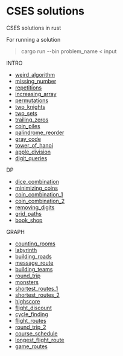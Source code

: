 # CSES solutions

CSES solutions in rust

For running a solution
> cargo run --bin problem_name < input

INTRO
- [weird_algorithm](./src/bin/intro_weird_algorithm.rs)
- [missing_number](./src/bin/intro_missing_number.rs)
- [repetitions](./src/bin/intro_repetitions.rs)
- [increasing_array](./src/bin/intro_increasing_array.rs)
- [permutations](./src/bin/intro_permutations.rs)
- [two_knights](./src/bin/intro_two_knights.rs)
- [two_sets](./src/bin/intro_two_sets.rs)
- [trailing_zeros](./src/bin/intro_trailing_zeros.rs)
- [coin_piles](./src/bin/intro_coin_piles.rs)
- [palindrome_reorder](./src/bin/intro_palindrome_reorder.rs)
- [gray_code](./src/bin/intro_gray_code.rs)
- [tower_of_hanoi](./src/bin/intro_tower_of_hanoi.rs)
- [apple_division](./src/bin/intro_apple_division.rs)
- [digit_queries](./src/bin/intro_digit_queries.rs)

DP
- [dice_combination](./src/bin/dp_dice_combination.rs)
- [minimizing_coins](./src/bin/dp_minimizing_coins.rs)
- [coin_combination_1](./src/bin/dp_coin_combination_1.rs)
- [coin_combination_2](./src/bin/dp_coin_combination_2.rs)
- [removing_digits](./src/bin/dp_removing_digits.rs)
- [grid_paths](./src/bin/dp_grid_paths.rs)
- [book_shop](./src/bin/dp_book_shop.rs)

GRAPH
- [counting_rooms](./src/bin/graph_counting_rooms.rs)
- [labyrinth](./src/bin/graph_labyrinth.rs)
- [building_roads](./src/bin/graph_building_roads.rs)
- [message_route](./src/bin/graph_message_route.rs)
- [building_teams](./src/bin/graph_building_teams.rs)
- [round_trip](./src/bin/graph_round_trip.rs)
- [monsters](./src/bin/graph_monsters.rs)
- [shortest_routes_1](./src/bin/graph_shortest_routes_1.rs)
- [shortest_routes_2](./src/bin/graph_shortest_routes_2.rs)
- [highscore](./src/bin/graph_highscore.rs)
- [flight_discount](./src/bin/graph_flight_discount.rs)
- [cycle_finding](./src/bin/graph_cycle_finding.rs)
- [flight_routes](./src/bin/graph_flight_routes.rs)
- [round_trip_2](./src/bin/graph_round_trip_2.rs)
- [course_schedule](./src/bin/graph_course_schedule.rs)
- [longest_flight_route](./src/bin/graph_longest_flight_route.rs)
- [game_routes](./src/bin/graph_game_routes.rs)
